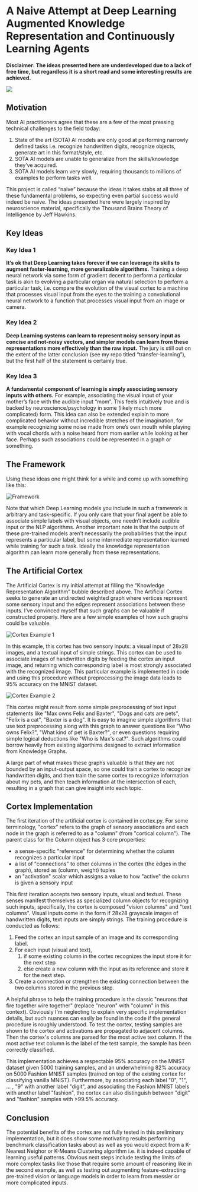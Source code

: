 # A Naive Attempt at Deep Learning Augmented Knowledge Representation and Continuously Learning Agents

**Disclaimer: The ideas presented here are underdeveloped due to a lack of free time, but regardless it is a short read and some interesting results are achieved.**

![](adorable.png)

## Motivation

Most AI practitioners agree that these are a few of the most pressing technical challenges to the field today:
1. State of the art (SOTA) AI models are only good at performing narrowly defined tasks i.e. recognize handwritten digits, recognize objects, generate art in this format/style, etc.
2. SOTA AI models are unable to generalize from the skills/knowledge they’ve acquired.
3. SOTA AI models learn very slowly, requiring thousands to millions of examples to perform tasks well.

This project is called “naive” because the ideas it takes stabs at all three of these fundamental problems, so expecting even partial success would indeed be naive. The ideas presented here were largely inspired by neuroscience material, specifically the Thousand Brains Theory of Intelligence by Jeff Hawkins.

## Key Ideas

### Key Idea 1
**It’s ok that Deep Learning takes forever if we can leverage its skills to augment faster-learning, more generalizable algorithms.**
Training a deep neural network via some form of gradient decent to perform a particular task is akin to evolving a particular organ via natural selection to perform a particular task, i.e. compare the evolution of the visual cortex to a machine that processes visual input from the eyes to the training a convolutional neural network to a function that processes visual input from an image or camera.

### Key Idea 2
**Deep Learning systems can learn to represent noisy sensory input as concise and not-noisy vectors, and simpler models can learn from these representations more effectively than the raw input.**
The jury is still out on the extent of the latter conclusion (see my repo titled “transfer-learning”), but the first half of the statement is certainly true.

### Key Idea 3
**A fundamental component of learning is simply associating sensory inputs with others.**
For example, associating the visual input of your mother’s face with the audible input “mom”. This feels intuitively true and is backed by neuroscience/psychology in some (likely much more complicated) form. This idea can also be extended explain to more complicated behavior without incredible stretches of the imagination, for example recognizing some noise made from one’s own mouth while playing with vocal chords with a noise heard from mom earlier while looking at her face. Perhaps such associations could be represented in a graph or something.

## The Framework
Using these ideas one might think for a while and come up with something like this:

![Framework](Intelligent_agent_framework.png)

Note that which Deep Learning models you include in such a framework is arbitrary and task-specific. If you only care that your final agent be able to associate simple labels with visual objects, one needn’t include audible input or the NLP algorithms. Another important note is that the outputs of these pre-trained models aren’t necessarily the probabilities that the input represents a particular label, but some intermediate representation learned while training for such a task. Ideally the knowledge representation algorithm can learn more generally from these representations.

## The Artificial Cortex
The Artificial Cortex is my initial attempt at filling the “Knowledge Representation Algorithm” bubble described above. The Artificial Cortex seeks to generate an undirected weighted graph where vertices represent some sensory input and the edges represent associations between these inputs. I’ve convinced myself that such graphs can be valuable if constructed properly. Here are a few simple examples of how such graphs could be valuable.

![Cortex Example 1](cortex_example_1.png)

In this example, this cortex has two sensory inputs: a visual input of 28x28 images, and a textual input of simple strings. This cortex can be used to associate images of handwritten digits by feeding the cortex an input image, and returning which corresponding label is most strongly associated with the recognized image. This particular example is implemented in code and using this procedure without preprocessing the image data leads to 95% accuracy on the MNIST dataset.

![Cortex Example 2](cortex_example_2.png)

This cortex might result from some simple preprocessing of text input statements like "Max owns Felix and Baxter", "Dogs and cats are pets", "Felix is a cat", "Baxter is a dog". It is easy to imagine simple algorithms that use text preprocessing along with this graph to answer questions like "Who owns Felix?", "What kind of pet is Baxter?", or even questions requiring simple logical deductions like "Who is Max's cat?". Such algorithms could borrow heavily from existing algorthims designed to extract information from Knowledge Graphs.

A large part of what makes these graphs valuable is that they are not bounded by an input-output space, so one could train a cortex to recognize handwritten digits, and then train the same cortex to recognize information about my pets, and then teach information at the intersection of each, resulting in a graph that can give insight into each topic.

## Cortex Implementation

The first iteration of the artificial cortex is contained in cortex.py. For some terminology, "cortex" refers to the graph of sensory associations and each node in the graph is referred to as a "column" (from "cortical column"). The parent class for the Column object has 3 core properties: 
- a sense-specific "reference" for determining whether the column recognizes a particular input
- a list of "connections" to other columns in the cortex (the edges in the graph), stored as (column, weight) tuples
- an "activation" scalar which assigns a value to how "active" the column is given a sensory input
  
This first iteration accepts two sensory inputs, visual and textual. These senses manifest themselves as specialized column objects for recognizing such inputs, specifically, the cortex is composed "vision columns" and "text columns". Visual inputs come in the form if 28x28 grayscale images of handwritten digits, text inputs are simply strings. The training procedure is conducted as follows:

1. Feed the cortex an input sample of an image and its corresponding label.
2. For each input (visual and text), 
   1. if some existing column in the cortex recognizes the input store it for the next step
   2. else create a new column with the input as its reference and store it for the next step.
3. Create a connection or strengthen the existing connection between the two columns stored in the previous step.

A helpful phrase to help the training procedure is the classic "neurons that fire together wire together" (replace "neuron" with "column" in this context). Obviously I'm neglecting to explain very specific implementation details, but such nuances can easily be found in the code if the general procedure is roughly understood. To test the cortex, testing samples are shown to the cortex and activations are propagated to adjacent columns. Then the cortex's columns are parsed for the most active text column. If the most active text column is the label of the test sample, the sample has been correctly classified.

This implementation achieves a respectable 95% accuracy on the MNIST dataset given 5000 training samples, and an underwhelming 82% accuracy on 5000 Fashion MNIST samples (trained on top of the existing cortex for classifying vanilla MNIST). Furthermore, by associating each label "0", "1", ... , "9" with another label "digit", and associating the Fashion MNIST labels with another label "fashion", the cortex can also distinguish between "digit" and "fashion" samples with >99.5% accuracy.

## Conclusion

The potential benefits of the cortex are not fully tested in this preliminary implementation, but it does show some motivating results performing benchmark classification tasks about as well as you would expect from a K-Nearest Neighor or K-Means Clustering algorithm i.e. it is indeed capable of learning useful patterns. Obvious next steps include testing the limits of more complex tasks like those that require some amount of reasoning like in the second example, as well as testing out augmenting feature-extracting pre-trained vision or language models in order to learn from messier or more complicated inputs.

